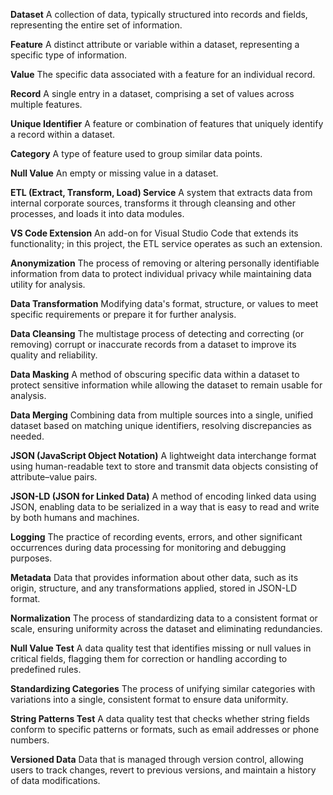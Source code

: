 **Dataset**
A collection of data, typically structured into records and fields, representing the entire set of information.

**Feature**
A distinct attribute or variable within a dataset, representing a specific type of information.

**Value**
The specific data associated with a feature for an individual record.

**Record**
A single entry in a dataset, comprising a set of values across multiple features. 

**Unique Identifier**
A feature or combination of features that uniquely identify a record within a dataset.

**Category**
A type of feature used to group similar data points.

**Null Value**
An empty or missing value in a dataset.

**ETL (Extract, Transform, Load) Service**
A system that extracts data from internal corporate sources, transforms it through cleansing and other processes, and loads it into data modules.

**VS Code Extension**
An add-on for Visual Studio Code that extends its functionality; in this project, the ETL service operates as such an extension.

**Anonymization**
The process of removing or altering personally identifiable information from data to protect individual privacy while maintaining data utility for analysis.

**Data Transformation**
Modifying data's format, structure, or values to meet specific requirements or prepare it for further analysis.

**Data Cleansing**
The multistage process of detecting and correcting (or removing) corrupt or inaccurate records from a dataset to improve its quality and reliability.

**Data Masking**
A method of obscuring specific data within a dataset to protect sensitive information while allowing the dataset to remain usable for analysis.

**Data Merging**
Combining data from multiple sources into a single, unified dataset based on matching unique identifiers, resolving discrepancies as needed.

**JSON (JavaScript Object Notation)**
A lightweight data interchange format using human-readable text to store and transmit data objects consisting of attribute–value pairs.

**JSON-LD (JSON for Linked Data)**
A method of encoding linked data using JSON, enabling data to be serialized in a way that is easy to read and write by both humans and machines.

**Logging**
The practice of recording events, errors, and other significant occurrences during data processing for monitoring and debugging purposes.

**Metadata**
Data that provides information about other data, such as its origin, structure, and any transformations applied, stored in JSON-LD format.

**Normalization**
The process of standardizing data to a consistent format or scale, ensuring uniformity across the dataset and eliminating redundancies.

**Null Value Test**
A data quality test that identifies missing or null values in critical fields, flagging them for correction or handling according to predefined rules.

**Standardizing Categories**
The process of unifying similar categories with variations into a single, consistent format to ensure data uniformity.

**String Patterns Test**
A data quality test that checks whether string fields conform to specific patterns or formats, such as email addresses or phone numbers.

**Versioned Data**
Data that is managed through version control, allowing users to track changes, revert to previous versions, and maintain a history of data modifications.
